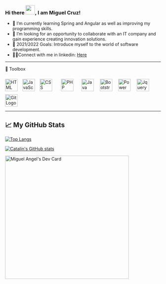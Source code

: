 ### Hi there <img src="https://raw.githubusercontent.com/MartinHeinz/MartinHeinz/master/wave.gif" width="30px">, I am Miguel Cruz!

- 🌱 I’m currently learning Spring and Angular as well as improving my programming skills.
- 🎯 I’m looking for an opportunity to collaborate with an IT company and gain experience creating innovation solutions.
- 🥅 2021/2022 Goals: Introduce myself to the world of software development.
- 🤝🏻Connect with me in linkedin: [Here](https://www.linkedin.com/in/miguel-angel-cruz-acosta/)

---

🧰 Toolbox

<img src="https://cdn.worldvectorlogo.com/logos/html-1.svg" alt="HTML Logo" width="40" height="40" />&nbsp;&nbsp;&nbsp; <img src="https://cdn.worldvectorlogo.com/logos/logo-javascript.svg" alt="JavaScript Logo" width="40" height="40"/>&nbsp;&nbsp;&nbsp; <img src="https://cdn.worldvectorlogo.com/logos/css-3.svg" alt="CSS Logo" width="40" height="40"/> &nbsp;&nbsp;&nbsp;   <img src="https://cdn.worldvectorlogo.com/logos/php-1.svg" alt="PHP Logo" width="40" height="40" style="display:inline-block; padding:10px" />&nbsp;&nbsp;&nbsp; <img src="https://cdn.worldvectorlogo.com/logos/java-4.svg" alt="Java Logo" width="40" height="40"/> &nbsp;&nbsp;&nbsp;  <img src="https://cdn.worldvectorlogo.com/logos/bootstrap-4.svg" alt="Bootstrap Logo" width="40" height="40"/> &nbsp;&nbsp;&nbsp;  <img src="https://cdn.worldvectorlogo.com/logos/power-bi.svg" alt="Power Bi Logo" width="40" height="40"/> &nbsp;&nbsp;&nbsp;   <img src="https://cdn.worldvectorlogo.com/logos/jquery-1.svg" alt="Jquery Logo" width="40" height="40"/>&nbsp;&nbsp;&nbsp; <img src="https://cdn.worldvectorlogo.com/logos/git.svg" alt="Git Logo" width="40" height="40"/>

---

## &#x1f4c8; My GitHub Stats

[![Top Langs](https://github-readme-stats.vercel.app/api/top-langs/?username=miguelangelcruzA&hide=java,html,css&theme=radical)](https://github.com/anuraghazra/github-readme-stats)

[![Catalin's GitHub stats](https://github-readme-stats.vercel.app/api?username=miguelangelcruzA&theme=radical)](https://github.com/anuraghazra/github-readme-stats)

<a href="https://app.daily.dev/MiguelAC"><img src="https://api.daily.dev/devcards/d91124e7622b4643be900f4fc2b55cf0.png?r=76y" width="400" alt="Miguel Angel's Dev Card"/></a>
